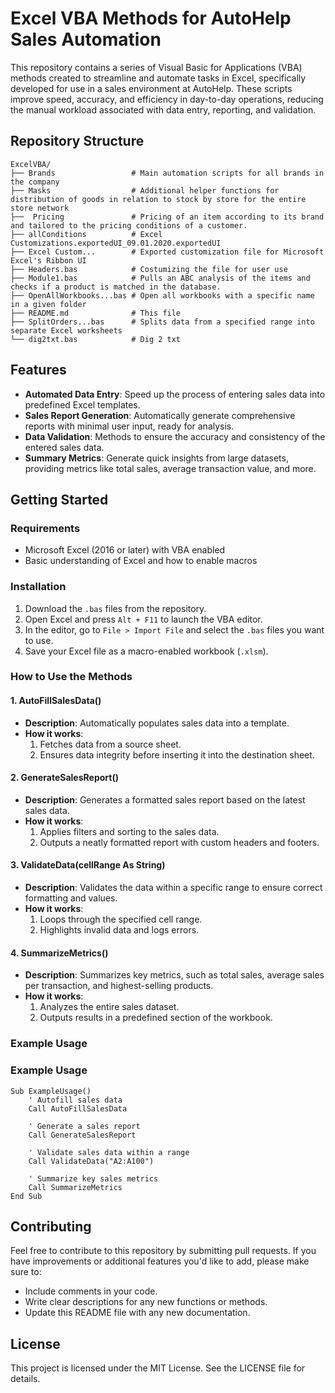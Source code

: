 # Excel VBA Methods for AutoHelp Sales Automation

This repository contains a series of Visual Basic for Applications (VBA) methods created to streamline and automate tasks in Excel, specifically developed for use in a sales environment at AutoHelp. These scripts improve speed, accuracy, and efficiency in day-to-day operations, reducing the manual workload associated with data entry, reporting, and validation.

## Repository Structure

```plaintext
ExcelVBA/
├── Brands                 # Main automation scripts for all brands in the company
├── Masks                  # Additional helper functions for distribution of goods in relation to stock by store for the entire store network
├──  Pricing               # Pricing of an item according to its brand and tailored to the pricing conditions of a customer.
├── allConditions          # Excel Customizations.exportedUI_09.01.2020.exportedUI
├── Excel Custom...        # Exported customization file for Microsoft Excel's Ribbon UI
├── Headers.bas            # Costumizing the file for user use
├── Module1.bas            # Pulls an ABC analysis of the items and checks if a product is matched in the database.
├── OpenAllWorkbooks...bas # Open all workbooks with a specific name in a given folder
├── README.md              # This file
├── SplitOrders...bas      # Splits data from a specified range into separate Excel worksheets
└── dig2txt.bas            # Dig 2 txt
```
## Features

-   **Automated Data Entry**: Speed up the process of entering sales data into predefined Excel templates.
-   **Sales Report Generation**: Automatically generate comprehensive reports with minimal user input, ready for analysis.
-   **Data Validation**: Methods to ensure the accuracy and consistency of the entered sales data.
-   **Summary Metrics**: Generate quick insights from large datasets, providing metrics like total sales, average transaction value, and more.

## Getting Started

### Requirements

-   Microsoft Excel (2016 or later) with VBA enabled
-   Basic understanding of Excel and how to enable macros

### Installation

1.  Download the `.bas` files from the repository.
2.  Open Excel and press `Alt + F11` to launch the VBA editor.
3.  In the editor, go to `File > Import File` and select the `.bas` files you want to use.
4.  Save your Excel file as a macro-enabled workbook (`.xlsm`).

### How to Use the Methods

#### 1. **AutoFillSalesData()**

-   **Description**: Automatically populates sales data into a template.
-   **How it works**:
    1.  Fetches data from a source sheet.
    2.  Ensures data integrity before inserting it into the destination sheet.

#### 2. **GenerateSalesReport()**

-   **Description**: Generates a formatted sales report based on the latest sales data.
-   **How it works**:
    1.  Applies filters and sorting to the sales data.
    2.  Outputs a neatly formatted report with custom headers and footers.

#### 3. **ValidateData(cellRange As String)**

-   **Description**: Validates the data within a specific range to ensure correct formatting and values.
-   **How it works**:
    1.  Loops through the specified cell range.
    2.  Highlights invalid data and logs errors.

#### 4. **SummarizeMetrics()**

-   **Description**: Summarizes key metrics, such as total sales, average sales per transaction, and highest-selling products.
-   **How it works**:
    1.  Analyzes the entire sales dataset.
    2.  Outputs results in a predefined section of the workbook.

### Example Usage

### Example Usage

```vba
Sub ExampleUsage()
    ' Autofill sales data
    Call AutoFillSalesData
    
    ' Generate a sales report
    Call GenerateSalesReport
    
    ' Validate sales data within a range
    Call ValidateData("A2:A100")
    
    ' Summarize key sales metrics
    Call SummarizeMetrics
End Sub
```
## Contributing

Feel free to contribute to this repository by submitting pull requests. If you have improvements or additional features you'd like to add, please make sure to:

-   Include comments in your code.
-   Write clear descriptions for any new functions or methods.
-   Update this README file with any new documentation.

## License

This project is licensed under the MIT License. See the LICENSE file for details.
